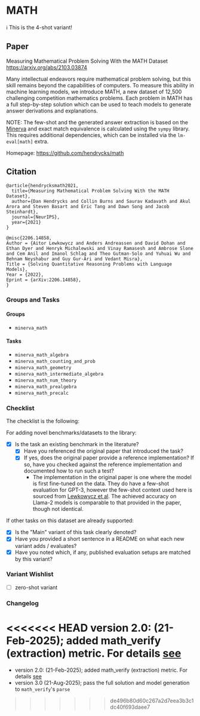 # MATH

ℹ️ This is the 4-shot variant!

## Paper

Measuring Mathematical Problem Solving With the MATH Dataset
https://arxiv.org/abs/2103.03874

Many intellectual endeavors require mathematical problem solving, but this skill remains beyond the capabilities of
computers. To measure this ability in machine learning models, we introduce MATH, a new dataset of 12,500 challenging
competition mathematics problems. Each problem in MATH has a full step-by-step solution which can be used to teach
models to generate answer derivations and explanations.

NOTE: The few-shot and the generated answer extraction is based on the [Minerva](https://arxiv.org/abs/2206.14858) and
exact match equivalence is calculated using the `sympy` library. This requires additional dependencies, which can be
installed via the `lm-eval[math]` extra.

Homepage: https://github.com/hendrycks/math

## Citation

```
@article{hendrycksmath2021,
  title={Measuring Mathematical Problem Solving With the MATH Dataset},
  author={Dan Hendrycks and Collin Burns and Saurav Kadavath and Akul Arora and Steven Basart and Eric Tang and Dawn Song and Jacob Steinhardt},
  journal={NeurIPS},
  year={2021}
}

@misc{2206.14858,
Author = {Aitor Lewkowycz and Anders Andreassen and David Dohan and Ethan Dyer and Henryk Michalewski and Vinay Ramasesh and Ambrose Slone and Cem Anil and Imanol Schlag and Theo Gutman-Solo and Yuhuai Wu and Behnam Neyshabur and Guy Gur-Ari and Vedant Misra},
Title = {Solving Quantitative Reasoning Problems with Language Models},
Year = {2022},
Eprint = {arXiv:2206.14858},
}
```

### Groups and Tasks

#### Groups

- `minerva_math`

#### Tasks

- `minerva_math_algebra`
- `minerva_math_counting_and_prob`
- `minerva_math_geometry`
- `minerva_math_intermediate_algebra`
- `minerva_math_num_theory`
- `minerva_math_prealgebra`
- `minerva_math_precalc`

### Checklist

The checklist is the following:

For adding novel benchmarks/datasets to the library:

* [x] Is the task an existing benchmark in the literature?
    * [x] Have you referenced the original paper that introduced the task?
    * [x] If yes, does the original paper provide a reference implementation? If so, have you checked against the
      reference implementation and documented how to run such a test?
        * The implementation in the original paper is one where the model is first fine-tuned on the data. They do have
          a few-shot evaluation for GPT-3, however the few-shot context used here is sourced
          from [Lewkowycz et al](https://arxiv.org/abs/2206.14858). The achieved accuracy on Llama-2 models is
          comparable to that provided in the paper, though not identical.

If other tasks on this dataset are already supported:

* [x] Is the "Main" variant of this task clearly denoted?
* [x] Have you provided a short sentence in a README on what each new variant adds / evaluates?
* [x] Have you noted which, if any, published evaluation setups are matched by this variant?

### Variant Wishlist

- [ ] zero-shot variant

### Changelog
<<<<<<< HEAD
version 2.0: (21-Feb-2025); added math_verify (extraction) metric. For details [see](https://huggingface.co/blog/math_verify_leaderboard)
=======

- version 2.0: (21-Feb-2025); added math_verify (extraction) metric. For
  details [see](https://huggingface.co/blog/math_verify_leaderboard)
- version 3.0 (21-Aug-2025); pass the full solution and model generation to `math_verify`'s `parse`
>>>>>>> de496b80d60c267a2d7eea3b3c1dc40f693daee7
